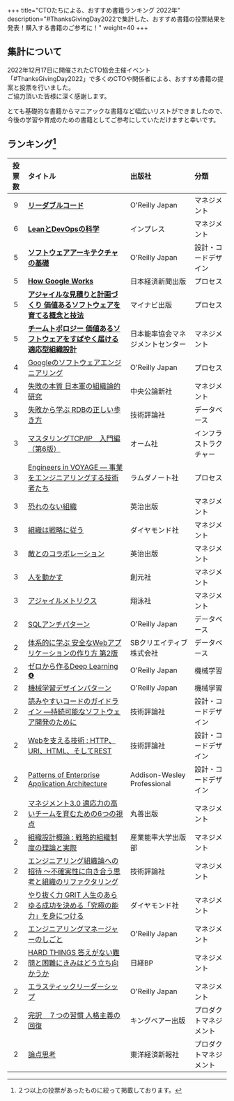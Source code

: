 +++
title="CTOたちによる、おすすめ書籍ランキング 2022年"
description="#ThanksGivingDay2022で集計した、おすすめ書籍の投票結果を発表！購入する書籍のご参考に！"
weight=40
+++

## 集計について
2022年12月17日に開催されたCTO協会主催イベント「#ThanksGivingDay2022」で多くのCTOや関係者による、おすすめ書籍の提案と投票を行いました。  
ご協力頂いた皆様に深く感謝します。

とても基礎的な書籍からマニアックな書籍など幅広いリストができましたので、今後の学習や育成のための書籍としてご参考にしていただけますと幸いです。  

## ランキング[^note]
|投票数|タイトル|出版社|分類|
|:--:|:--|:--|:--|
|9|[**リーダブルコード**](https://www.oreilly.co.jp/books/9784873115658/)|O'Reilly Japan|マネジメント|
|6|[**LeanとDevOpsの科学**](https://book.impress.co.jp/books/1118101029)|インプレス|マネジメント|
|5|[**ソフトウェアアーキテクチャの基礎**](https://www.oreilly.co.jp/books/9784873119823/)|O'Reilly Japan|設計・コードデザイン|
|5|[**How Google Works**](https://bookplus.nikkei.com/atcl/catalog/2017/9784532198343/)|日本経済新聞出版|プロセス|
|5|[**アジャイルな見積りと計画づくり 価値あるソフトウェアを育てる概念と技法**](https://book.mynavi.jp/ec/products/detail/id=22141)|マイナビ出版|プロセス|
|5|[**チームトポロジー 価値あるソフトウェアをすばやく届ける適応型組織設計**](https://pub.jmam.co.jp/book/b593881.html)|日本能率協会マネジメントセンター|マネジメント|
|4|[Googleのソフトウェアエンジニアリング](https://www.oreilly.co.jp/books/9784873119656/)|O'Reilly Japan|プロセス|
|4|[失敗の本質 日本軍の組織論的研究](https://www.chuko.co.jp/bunko/1991/08/201833.html)|中央公論新社|マネジメント|
|3|[失敗から学ぶ RDBの正しい歩き方](https://gihyo.jp/book/2019/978-4-297-10408-5)|技術評論社|データベース|
|3|[マスタリングTCP/IP　入門編（第6版）](https://www.ohmsha.co.jp/book/9784274224478/)|オーム社|インフラストラクチャー|
|3|[Engineers in VOYAGE ― 事業をエンジニアリングする技術者たち](https://www.lambdanote.com/products/engineers-in-voyage)|ラムダノート社|プロセス|
|3|[恐れのない組織](http://www.eijipress.co.jp/book/book.php?epcode=2288)|英治出版|マネジメント|
|3|[組織は戦略に従う](https://www.diamond.co.jp/book/9784478340233.html)|ダイヤモンド社|マネジメント|
|3|[敵とのコラボレーション](http://www.eijipress.co.jp/book/book.php?epcode=2263)|英治出版|マネジメント|
|3|[人を動かす](https://www.sogensha.co.jp/productlist/detail?id=799)|創元社|マネジメント|
|3|[アジャイルメトリクス](https://www.shoeisha.co.jp/book/detail/9784798169415)|翔泳社|マネジメント|
|2|[SQLアンチパターン](https://www.oreilly.co.jp/books/9784873115894/)|O'Reilly Japan|データベース|
|2|[体系的に学ぶ 安全なWebアプリケーションの作り方 第2版](https://www.sbcr.jp/product/4797393163/)|SBクリエイティブ株式会社|データベース|
|2|[ゼロから作るDeep Learning ❹](https://www.oreilly.co.jp/books/9784873119755/)|O'Reilly Japan|機械学習|
|2|[機械学習デザインパターン](https://www.oreilly.co.jp/books/9784873119564/)|O'Reilly Japan|機械学習|
|2|[読みやすいコードのガイドライン ―持続可能なソフトウェア開発のために](https://gihyo.jp/book/2022/978-4-297-13036-7)|技術評論社|設計・コードデザイン|
|2|[Webを支える技術 : HTTP、URI、HTML、そしてREST](https://gihyo.jp/book/2010/978-4-7741-4204-3)|技術評論社|設計・コードデザイン|
|2|[Patterns of Enterprise Application Architecture](https://www.martinfowler.com/books/eaa.html)|Addison-Wesley Professional|設計・コードデザイン|
|2|[マネジメント3.0 適応力の高いチームを育むための6つの視点](https://www.maruzen-publishing.co.jp/item/b304719.html)|丸善出版|マネジメント|
|2|[組織設計概論 : 戦略的組織制度の理論と実際](https://www.sannopub.co.jp/db_book.php?bkc=5487)|産業能率大学出版部|マネジメント|
|2|[エンジニアリング組織論への招待 ～不確実性に向き合う思考と組織のリファクタリング](https://gihyo.jp/book/2018/978-4-7741-9605-3)|技術評論社|マネジメント|
|2|[やり抜く力 GRIT 人生のあらゆる成功を決める「究極の能力」を身につける](https://www.diamond.co.jp/book/9784478064801.html)|ダイヤモンド社|マネジメント|
|2|[エンジニアリングマネージャーのしごと](https://www.oreilly.co.jp/books/9784873119946/)|O'Reilly Japan|マネジメント|
|2|[HARD THINGS 答えがない難問と困難にきみはどう立ち向かうか](https://bookplus.nikkei.com/atcl/catalog/15/P50850/)|日経BP|マネジメント|
|2|[エラスティックリーダーシップ](https://www.oreilly.co.jp/books/9784873118024/)|O'Reilly Japan|マネジメント|
|2|[完訳　７つの習慣 人格主義の回復](https://www.franklincovey.co.jp/books/info/7habits-21c/)|キングベアー出版|プロダクトマネジメント|
|2|[論点思考](https://str.toyokeizai.net/books/9784492556559/)|東洋経済新報社|プロダクトマネジメント|



[^note]: ２つ以上の投票があったものに絞って掲載しております。
